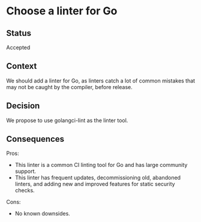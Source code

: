 # Choose a linter for Go

## Status

Accepted

## Context

We should add a linter for Go, as linters catch a lot of common mistakes that may not be caught by the compiler, before release.

## Decision

We propose to use golangci-lint as the linter tool.

## Consequences

Pros:
- This linter is a common CI linting tool for Go and has large community support.
- This linter has frequent updates, decommissioning old, abandoned linters, and adding new and improved features for static security checks.

Cons:
- No known downsides.